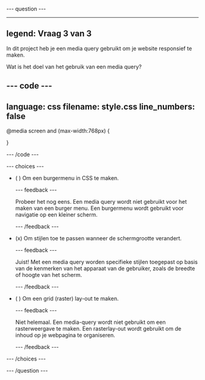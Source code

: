 \--- question ---

---

## legend: Vraag 3 van 3

In dit project heb je een media query gebruikt om je website responsief te maken.

Wat is het doel van het gebruik van een media query?

## --- code ---

language: css
filename: style.css
line_numbers: false
--------------------------------------------------------

@media screen and (max-width:768px) {

}

\--- /code ---

\--- choices ---

- ( ) Om een burgermenu in CSS te maken.

  \--- feedback ---

  Probeer het nog eens. Een media query wordt niet gebruikt voor het maken van een burger menu. Een burgermenu wordt gebruikt voor navigatie op een kleiner scherm.

  \--- /feedback ---

- (x) Om stijlen toe te passen wanneer de schermgrootte verandert.

  \--- feedback ---

  Juist! Met een media query worden specifieke stijlen toegepast op basis van de kenmerken van het apparaat van de gebruiker, zoals de breedte of hoogte van het scherm.

  \--- /feedback ---

- ( ) Om een grid (raster) lay-out te maken.

  \--- feedback ---

  Niet helemaal. Een media-query wordt niet gebruikt om een rasterweergave te maken. Een rasterlay-out wordt gebruikt om de inhoud op je webpagina te organiseren.

  \--- /feedback ---

\--- /choices ---

\--- /question ---
